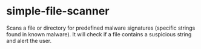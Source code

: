 # simple-file-scanner

Scans a file or directory for predefined malware signatures (specific strings found in known malware). It will check if a file contains a suspicious string and alert the user.